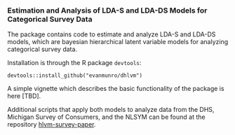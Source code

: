 ### Estimation and Analysis of LDA-S and LDA-DS Models for Categorical Survey Data

The package contains code to estimate and analyze LDA-S and LDA-DS models, which are bayesian hierarchical latent variable models for analyzing categorical survey data. 

Installation is through the R package `devtools`:

```
devtools::install_github("evanmunro/dhlvm")
```

A simple vignette which describes the basic functionality of the package is here [TBD]. 

Additional scripts that apply both models to analyze data from the DHS, Michigan Survey of Consumers, and the NLSYM can be found at the repository [hlvm-survey-paper](https://www.github.com/evanmunro/hlvm-survey-paper). 




